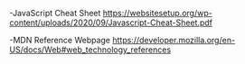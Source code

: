 -JavaScript Cheat Sheet
https://websitesetup.org/wp-content/uploads/2020/09/Javascript-Cheat-Sheet.pdf

-MDN Reference Webpage
https://developer.mozilla.org/en-US/docs/Web#web_technology_references
